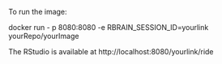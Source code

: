 To run the image:

docker run - p 8080:8080 -e RBRAIN_SESSION_ID=yourlink yourRepo/yourImage

The RStudio is available at http://localhost:8080/yourlink/ride

